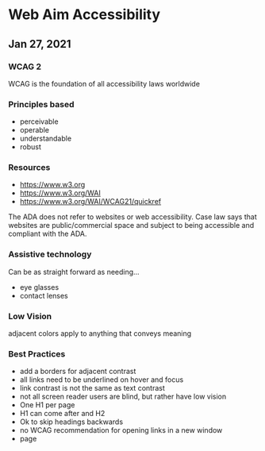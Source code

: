 # Web Aim Accessibility

## Jan 27, 2021

### WCAG 2

WCAG is the foundation of all accessibility laws worldwide

### Principles based

-   perceivable
-   operable
-   understandable
-   robust

### Resources

-   https://www.w3.org
-   https://www.w3.org/WAI
-   https://www.w3.org/WAI/WCAG21/quickref

The ADA does not refer to websites or web accessibility. Case law says that websites are public/commercial space and subject to being accessible and compliant with the ADA.

### Assistive technology

Can be as straight forward as needing...

-   eye glasses
-   contact lenses

### Low Vision

adjacent colors apply to anything that conveys meaning

### Best Practices

-   add a borders for adjacent contrast
-   all links need to be underlined on hover and focus
-   link contrast is not the same as text contrast
-   not all screen reader users are blind, but rather have low vision
-   One H1 per page
-   H1 can come after and H2
-   Ok to skip headings backwards
-   no WCAG recommendation for opening links in a new window
-   page <title> is first thing read by a screen reader; should match the H1

### Rules for ARIA

-   use HTML regions before using ARIA roles
-   screen readers don't distinguish between ARIA roles and HTML
-   role="" is ARIA
-   Region/Landmark are the same thing

### Forms

-   explicit vs implicit form labels
-   implicit wraps the label around the input
-   screen readers don't care as long as they're linked properly
-   use fieldset and legend to group radio buttons and checkboxes

### Tables

-   spancol="" is not a best practice; reads it every time
-   use <caption> tags
-   do not put headers in the middle of the table; screen readers read all of those headers
-   use multiple tables to avoid multiple headers
-   think "semantic structure"
-   role="presentation" for HTML emails; even though it probably doesn't matter
-   data tables must support complex images/graphs conveying data

### Disabilities

-   cognitive/learning is the largest disability group
-   use the 'prefers-reduced-motion', but does not fulfill the WCAG requirement

### CSS

-   avoid a fixed height; instead use min-height
-   tannerhodges@hey.com for an alternative to flex-box columns
-   44px x 44px is AAA clickable standard for WCAG; this doesn't always work

### ARIA & HTML

-   use HTML before you use ARIA
-   ARIA only does what HTML cannot do
-   don't change native semantics unless you have to
-   title="" attribute may or may not be read to the user
-   placeholder="" attribute is read by screen readers but not a suitable replacement for <label>
-   don't rely on placeholders to tell the user what is needed; placeholder disappears as soon as user starts typing
-   stick with the traditional <label>; don't be cute
-   ARIA labels override default HTML/accessible labels and text; don't double up or be redundant
-   <div> <span> <p>, etc. cannot have an accessible name/ARIA label; screen reader will skip
-   <button> can take an ARIA label/accessible name
-   see the screen shots for guidance on SVGs; not ok to use aria-hidden="true"; use alt="" to explicitly say it's decorative
-   aria-describedby="" will override display: none;
